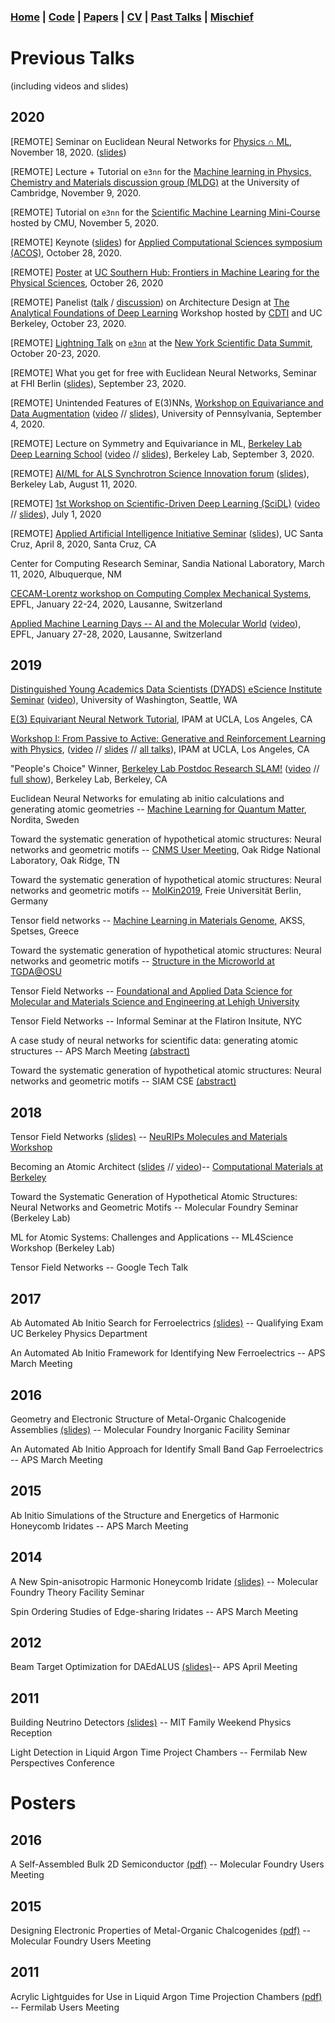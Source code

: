 ### [Home](/index) |  [Code](/index#code) | [Papers](/index#papers) | [CV](/resume) | [Past Talks](/talks) | [Mischief](/mischief)

# Previous Talks 
(including videos and slides)

## 2020
[REMOTE] Seminar on Euclidean Neural Networks for [Physics ∩ ML](http://www.physicsmeetsml.org/), November 18, 2020. ([slides](https://tinyurl.com/e3nn-physics-meets-ml))

[REMOTE] Lecture + Tutorial on `e3nn` for the [Machine learning in Physics, Chemistry and Materials discussion group (MLDG)](http://talks.cam.ac.uk/show/index/107488) at the University of Cambridge, November 9, 2020.

[REMOTE] Tutorial on `e3nn` for the [Scientific Machine Learning Mini-Course](https://www.cmu.edu/aced/sciML.html) hosted by CMU, November 5, 2020.

[REMOTE] Keynote ([slides](https://tinyurl.com/acos-e3nn)) for [Applied Computational Sciences symposium (ACOS)](https://www.nwo.nl/en/news-and-events/events/acos), October 28, 2020.

[REMOTE] [Poster](https://tinyurl.com/e3nn-poster) at [UC Southern Hub: Frontiers in Machine Learing for the Physical Sciences](https://sites.research.uci.edu/frontiers-machine-learning/), October 26, 2020

[REMOTE] Panelist ([talk](https://youtu.be/CIp1f77Y0nk?t=1095) / [discussion](https://youtu.be/CIp1f77Y0nk?t=3810)) on Architecture Design at [The Analytical Foundations of Deep Learning](https://c3dti.ai/events/workshops/foundations-of-deep-learning/) Workshop hosted by [CDTI](https://c3dti.ai/) and UC Berkeley, October 23, 2020. 

[REMOTE] [Lightning Talk](https://tinyurl.com/e3nn-lightning-talk) on [`e3nn`](https://github.com/e3nn/e3nn) at the [New York Scientific Data Summit](https://www.bnl.gov/nysds20/), October 20-23, 2020.

[REMOTE] What you get for free with Euclidean Neural Networks, Seminar at FHI Berlin ([slides](https://docs.google.com/presentation/d/1zxT2mKr_Q0RVAPuezE8e-2njD8BLe57HRmsiStB1Ol8/edit?usp=sharing)), September 23, 2020.

[REMOTE] Unintended Features of E(3)NNs, [Workshop on Equivariance and Data Augmentation](https://sites.google.com/view/equiv-data-aug/home) ([video](https://www.youtube.com/watch?v=vq4s8Xgsmeo&ab_channel=WorkshoponEquivarianceandDataAugmentation) // [slides](https://docs.google.com/presentation/d/1vOOPUC0ZiPye8R3dyrXil21IOqXExTO62-Qktm-sSv4/edit?usp=sharing)), University of Pennsylvania, September 4, 2020.

[REMOTE] Lecture on Symmetry and Equivariance in ML, [Berkeley Lab Deep Learning School](https://dl4sci-school.lbl.gov/agenda) ([video](https://www.youtube.com/watch?v=8s0Ka6Y_kIM&t=3799s&ab_channel=NERSC) // [slides](https://docs.google.com/presentation/d/1Acz3YxUI-pH80n4UOeHWktnnpjslsTXkilmP5ZGBNo4/edit?usp=sharing)), Berkeley Lab, September 3, 2020.

[REMOTE] [AI/ML for ALS Synchrotron Science Innovation forum](https://sites.google.com/lbl.gov/aiml-for-als-research-if/home) ([slides](https://docs.google.com/presentation/d/1zyqDT7o5lWm4cmdlbBBqBBKQUwFx7KeL6DwZRBY6i2I/edit?usp=sharing)), Berkeley Lab, August 11, 2020.

[REMOTE] [1st Workshop on Scientific-Driven Deep Learning (SciDL)](https://scidl.netlify.app/) ([video](https://www.youtube.com/watch?v=ZbhBV0QThbA&feature=youtu.be) // [slides](https://docs.google.com/presentation/d/1mtElk2UaQ8020xz66VYGybXpfywdBnb3m2NQ65Qbeys/edit?usp=sharing)), July 1, 2020

[REMOTE] [Applied Artificial Intelligence Initiative Seminar](https://aaii.ucsc.edu/aaii-seminars/) ([slides](https://docs.google.com/presentation/d/1CvUL32SLUB_WLHO9EGuskyMqBVc0KsN3Rtalxb7qgwQ/edit?usp=sharing)), UC Santa Cruz, April 8, 2020, Santa Cruz, CA

Center for Computing Research Seminar, Sandia National Laboratory, March 11, 2020, Albuquerque, NM

[CECAM-Lorentz workshop on Computing Complex Mechanical Systems](https://www.cecam.org/workshop1821/), EPFL, January 22-24, 2020, Lausanne, Switzerland

[Applied Machine Learning Days -- AI and the Molecular World](https://appliedmldays.org/tracks/ai-molecular-world) ([video](https://www.youtube.com/watch?v=xGGpxVSWdmg)), EPFL, January 27-28, 2020, Lausanne, Switzerland

## 2019
[Distinguished Young Academics Data Scientists (DYADS) eScience Institute Seminar](https://escience.washington.edu/data-science-seminar-12/) ([video](https://youtu.be/4gKsQG9Deew)), University of Washington, Seattle, WA

[E(3) Equivariant Neural Network Tutorial](https://blondegeek.github.io/e3nn_tutorial/), IPAM at UCLA, Los Angeles, CA

[Workshop I: From Passive to Active: Generative and Reinforcement Learning with Physics](http://www.ipam.ucla.edu/programs/workshops/workshop-i-from-passive-to-active-generative-and-reinforcement-learning-with-physics/?tab=overview), ([video](http://www.ipam.ucla.edu/abstract/?tid=16346&pcode=MLPWS1) // [slides](http://helper.ipam.ucla.edu/publications/mlpws1/mlpws1_16346.pdf) // [all talks](http://www.ipam.ucla.edu/programs/workshops/workshop-i-from-passive-to-active-generative-and-reinforcement-learning-with-physics/?tab=schedule)),  IPAM at UCLA, Los Angeles, CA

"People's Choice" Winner, [Berkeley Lab Postdoc Research SLAM!](https://slam.lbl.gov/) ([video](https://youtu.be/s42LFgApomg) // [full show](https://www.youtube.com/watch?v=LD_2VRoBfC8&feature=youtu.be)), Berkeley Lab, Berkeley, CA

Euclidean Neural Networks for emulating ab initio calculations and generating atomic geometries -- [Machine Learning for Quantum Matter](https://agenda.albanova.se/conferenceDisplay.py?confId=5644), Nordita, Sweden

Toward the systematic generation of hypothetical atomic structures: Neural networks and geometric motifs -- [CNMS User Meeting](https://cnmsusermeeting.ornl.gov/), Oak Ridge National Laboratory, Oak Ridge, TN

Toward the systematic generation of hypothetical atomic structures: Neural networks and geometric motifs -- [MolKin2019](https://sites.google.com/view/molkin2019/home), Freie Universit&auml;t Berlin, Germany

Tensor field networks -- [Machine Learning in Materials Genome](https://magics.usc.edu/workshop/spetses_2019/), AKSS, Spetses, Greece

Toward the systematic generation of hypothetical atomic structures: Neural networks and geometric motifs -- [Structure in the Microworld at TGDA@OSU](https://tdai.osu.edu/tripods-workshop/)

Tensor Field Networks -- [Foundational and Applied Data Science for Molecular and Materials Science and Engineering at Lehigh University](https://wordpress.lehigh.edu/indisc/)

Tensor Field Networks -- Informal Seminar at the Flatiron Insitute, NYC

A case study of neural networks for scientific data: generating atomic structures -- APS March Meeting [(abstract)](http://meetings.aps.org/Meeting/MAR19/Session/H52)

Toward the systematic generation of hypothetical atomic structures: Neural networks and geometric motifs -- SIAM CSE [(abstract)](http://meetings.siam.org/sess/dsp_programsess.cfm?SESSIONCODE=65820)

## 2018

Tensor Field Networks [(slides)](pdfs/20181208_tensorfieldnetworks_neurips_mol_and_mat.pdf) -- [NeuRIPs Molecules and Materials Workshop](http://www.quantum-machine.org/workshops/nips2018/)

Becoming an Atomic Architect ([slides](pdfs/20181023_Becoming_an_atomic_architect_CMB.pdf) // [video](https://www.youtube.com/watch?v=85K4hXvW4Tg))-- [Computational Materials at Berkeley](https://computationalmaterials.github.io/)

Toward the Systematic Generation of Hypothetical Atomic Structures: Neural Networks and Geometric Motifs -- Molecular Foundry Seminar (Berkeley Lab) 

ML for Atomic Systems: Challenges and Applications -- ML4Science Workshop (Berkeley Lab)

Tensor Field Networks -- Google Tech Talk

## 2017

Ab Automated Ab Initio Search for Ferroelectrics [(slides)](pdfs/20170421_Qualifying_Exam_Tess_Smidt_an_automated_ab_initio_search_for_ferroelectrics.pdf) -- Qualifying Exam UC Berkeley Physics Department

An Automated Ab Initio Framework for Identifying New Ferroelectrics -- APS March Meeting

## 2016

Geometry and Electronic Structure of Metal-Organic Chalcogenide Assemblies [(slides)](pdfs/201604_mochas_MF_inorganic_facility_seminar.pdf) -- Molecular Foundry Inorganic Facility Seminar

An Automated Ab Initio Approach for Identify Small Band Gap Ferroelectrics -- APS March Meeting

## 2015

Ab Initio Simulations of the Structure and Energetics of Harmonic Honeycomb Iridates -- APS March Meeting

## 2014

A New Spin-anisotropic Harmonic Honeycomb Iridate [(slides)](pdfs/20140416_LIO_MF_Theory_Seminar.pdf) -- Molecular Foundry Theory Facility Seminar

Spin Ordering Studies of Edge-sharing Iridates -- APS March Meeting

## 2012

Beam Target Optimization for DAEdALUS [(slides)](pdfs/20120402_DAEdALUS_APS_April_Meeting.pdf)-- APS April Meeting

## 2011

Building Neutrino Detectors [(slides)](pdfs/20111014_building_neutrino_detectors.pdf) -- MIT Family Weekend Physics Reception

Light Detection in Liquid Argon Time Project Chambers -- Fermilab New Perspectives Conference

# Posters

## 2016

A Self-Assembled Bulk 2D Semiconductor [(pdf)](pdfs/2016_MFUsersMeeting_Poster_Mithrene.pdf) -- Molecular Foundry Users Meeting

## 2015

Designing Electronic Properties of Metal-Organic Chalcogenides [(pdf)](pdfs/2015_MFUsersMeeting_Poster_PbS.pdf) -- Molecular Foundry Users Meeting

## 2011

Acrylic Lightguides for Use in Liquid Argon Time Projection Chambers [(pdf)](pdfs/2011_FermilabUsersMeetingPoster_LArTPCS_TessSmidt.pdf) -- Fermilab Users Meeting 

